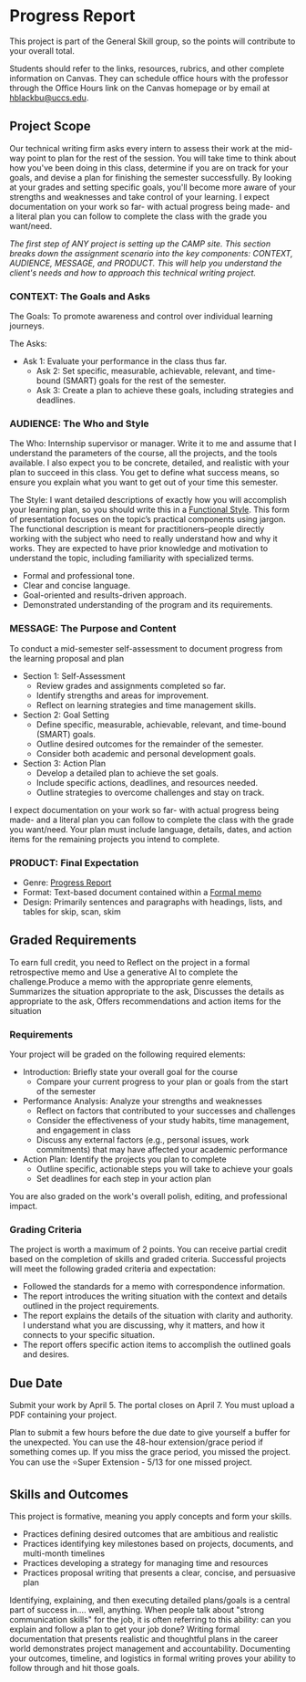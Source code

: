 # Progress Report

This project is part of the General Skill group, so the points will contribute to your overall total.

Students should refer to the links, resources, rubrics, and other complete information on Canvas. They can schedule office hours with the professor through the Office Hours link on the Canvas homepage or by email at hblackbu@uccs.edu. 

## Project Scope

Our technical writing firm asks every intern to assess their work at the mid-way point to plan for the rest of the session. You will take time to think about how you've been doing in this class, determine if you are on track for your goals, and devise a plan for finishing the semester successfully. By looking at your grades and setting specific goals, you'll become more aware of your strengths and weaknesses and take control of your learning. I expect documentation on your work so far- with actual progress being made- and a literal plan you can follow to complete the class with the grade you want/need.

*The first step of ANY project is setting up the CAMP site. This section breaks down the assignment scenario into the key components: CONTEXT, AUDIENCE, MESSAGE, and PRODUCT. This will help you understand the client's needs and how to approach this technical writing project.*

### CONTEXT: The Goals and Asks

The Goals: To promote awareness and control over individual learning journeys.

The Asks:

* Ask 1: Evaluate your performance in the class thus far.  
  * Ask 2: Set specific, measurable, achievable, relevant, and time-bound (SMART) goals for the rest of the semester.  
  * Ask 3: Create a plan to achieve these goals, including strategies and deadlines.

### AUDIENCE: The Who and Style

The Who: Internship supervisor or manager. Write it to me and assume that I understand the parameters of the course, all the projects, and the tools available. I also expect you to be concrete, detailed, and realistic with your plan to succeed in this class. You get to define what success means, so ensure you explain what you want to get out of your time this semester.

The Style: I want detailed descriptions of exactly how you will accomplish your learning plan, so you should write this in a [Functional Style](https://pressbooks.pub/hayleyinhighered/chapter/intro-to-technical-writing/). This form of presentation focuses on the topic’s practical components using jargon. The functional description is meant for practitioners–people directly working with the subject who need to really understand how and why it works. They are expected to have prior knowledge and motivation to understand the topic, including familiarity with specialized terms.

* Formal and professional tone.  
* Clear and concise language.  
* Goal-oriented and results-driven approach.  
* Demonstrated understanding of the program and its requirements.

 

### MESSAGE: The Purpose and Content

To conduct a mid-semester self-assessment to document progress from the learning proposal and plan

* Section 1: Self-Assessment  
  * Review grades and assignments completed so far.  
  * Identify strengths and areas for improvement.  
  * Reflect on learning strategies and time management skills.  
* Section 2: Goal Setting  
  * Define specific, measurable, achievable, relevant, and time-bound (SMART) goals.  
  * Outline desired outcomes for the remainder of the semester.  
  * Consider both academic and personal development goals.  
* Section 3: Action Plan  
  * Develop a detailed plan to achieve the set goals.  
  * Include specific actions, deadlines, and resources needed.  
  * Outline strategies to overcome challenges and stay on track.

I expect documentation on your work so far- with actual progress being made- and a literal plan you can follow to complete the class with the grade you want/need. Your plan must include language, details, dates, and action items for the remaining projects you intend to complete. 

 

### PRODUCT: Final Expectation

* Genre: [Progress Report](https://pressbooks.bccampus.ca/technicalwriting/chapter/progressreports/)  
* Format: Text-based document contained within a [Formal memo](https://owl.purdue.edu/owl/subject_specific_writing/professional_technical_writing/memos/parts_of_a_memo.html)  
* Design: Primarily sentences and paragraphs with headings, lists, and tables for skip, scan, skim

## Graded Requirements

To earn full credit, you need to Reflect on the project in a formal retrospective memo and Use a generative AI to complete the challenge.Produce a memo with the appropriate genre elements, Summarizes the situation appropriate to the ask, Discusses the details as appropriate to the ask, Offers recommendations and action items for the situation

### Requirements

Your project will be graded on the following required elements:

* Introduction: Briefly state your overall goal for the course  
  * Compare your current progress to your plan or goals from the start of the semester  
* Performance Analysis: Analyze your strengths and weaknesses  
  * Reflect on factors that contributed to your successes and challenges  
  * Consider the effectiveness of your study habits, time management, and engagement in class  
  * Discuss any external factors (e.g., personal issues, work commitments) that may have affected your academic performance  
* Action Plan: Identify the projects you plan to complete  
  * Outline specific, actionable steps you will take to achieve your goals  
  * Set deadlines for each step in your action plan

You are also graded on the work's overall polish, editing, and professional impact.

### Grading Criteria

The project is worth a maximum of 2 points. You can receive partial credit based on the completion of skills and graded criteria. Successful projects will meet the following graded criteria and expectation:

* Followed the standards for a memo with correspondence information.  
* The report introduces the writing situation with the context and details outlined in the project requirements.  
* The report explains the details of the situation with clarity and authority. I understand what you are discussing, why it matters, and how it connects to your specific situation.  
* The report offers specific action items to accomplish the outlined goals and desires.

## Due Date

Submit your work by April 5. The portal closes on April 7. You must upload a PDF containing your project.

Plan to submit a few hours before the due date to give yourself a buffer for the unexpected. You can use the 48-hour extension/grace period if something comes up. If you miss the grace period, you missed the project. You can use the ⭐Super Extension - 5/13 for one missed project.

## Skills and Outcomes

This project is formative, meaning you apply concepts and form your skills. 

* Practices defining desired outcomes that are ambitious and realistic  
* Practices identifying key milestones based on projects, documents, and multi-month timelines  
* Practices developing a strategy for managing time and resources  
* Practices proposal writing that presents a clear, concise, and persuasive plan

Identifying, explaining, and then executing detailed plans/goals is a central part of success in.... well, anything. When people talk about "strong communication skills" for the job, it is often referring to this ability: can you explain and follow a plan to get your job done? Writing formal documentation that presents realistic and thoughtful plans in the career world demonstrates project management and accountability. Documenting your outcomes, timeline, and logistics in formal writing proves your ability to follow through and hit those goals.

